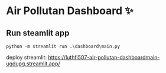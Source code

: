 # Air Pollutan Dashboard ✨

## Run steamlit app
```
python -m streamlit run .\dashboard\main.py
```
deploy streamlit: <https://luthfi507-air-pollutan-dashboardmain-ugdupg.streamlit.app/>
